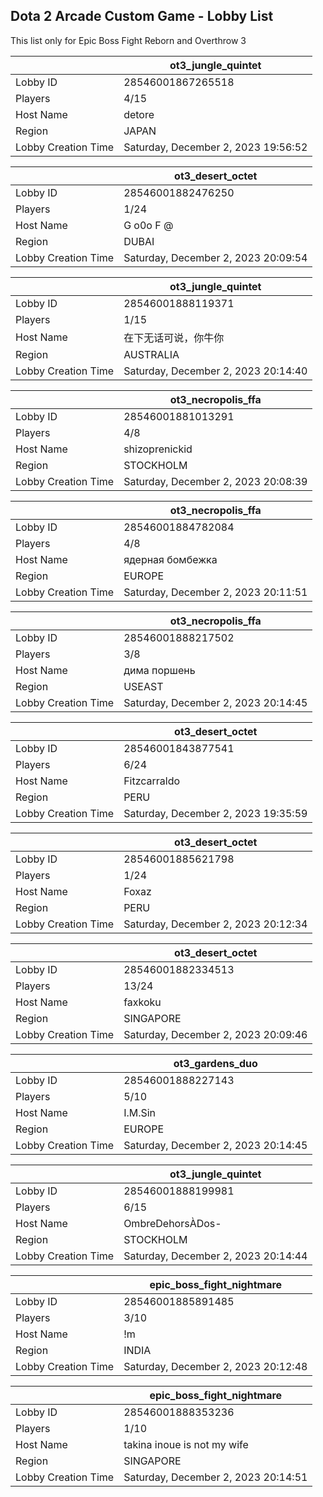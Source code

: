 ## Dota 2 Arcade Custom Game - Lobby List

This list only for Epic Boss Fight Reborn and Overthrow 3

|  | ot3_jungle_quintet |
| ------ | ------ |
| Lobby ID | 28546001867265518 |
| Players | 4/15 |
| Host Name | detore |
| Region | JAPAN |
| Lobby Creation Time | Saturday, December 2, 2023 19:56:52 |


|  | ot3_desert_octet |
| ------ | ------ |
| Lobby ID | 28546001882476250 |
| Players | 1/24 |
| Host Name | G  o0o  F  @ |
| Region | DUBAI |
| Lobby Creation Time | Saturday, December 2, 2023 20:09:54 |


|  | ot3_jungle_quintet |
| ------ | ------ |
| Lobby ID | 28546001888119371 |
| Players | 1/15 |
| Host Name | 在下无话可说，你牛你 |
| Region | AUSTRALIA |
| Lobby Creation Time | Saturday, December 2, 2023 20:14:40 |


|  | ot3_necropolis_ffa |
| ------ | ------ |
| Lobby ID | 28546001881013291 |
| Players | 4/8 |
| Host Name | shizoprenickid |
| Region | STOCKHOLM |
| Lobby Creation Time | Saturday, December 2, 2023 20:08:39 |


|  | ot3_necropolis_ffa |
| ------ | ------ |
| Lobby ID | 28546001884782084 |
| Players | 4/8 |
| Host Name | ядерная бомбежка |
| Region | EUROPE |
| Lobby Creation Time | Saturday, December 2, 2023 20:11:51 |


|  | ot3_necropolis_ffa |
| ------ | ------ |
| Lobby ID | 28546001888217502 |
| Players | 3/8 |
| Host Name | дима поршень |
| Region | USEAST |
| Lobby Creation Time | Saturday, December 2, 2023 20:14:45 |


|  | ot3_desert_octet |
| ------ | ------ |
| Lobby ID | 28546001843877541 |
| Players | 6/24 |
| Host Name | Fitzcarraldo |
| Region | PERU |
| Lobby Creation Time | Saturday, December 2, 2023 19:35:59 |


|  | ot3_desert_octet |
| ------ | ------ |
| Lobby ID | 28546001885621798 |
| Players | 1/24 |
| Host Name | Foxaz |
| Region | PERU |
| Lobby Creation Time | Saturday, December 2, 2023 20:12:34 |


|  | ot3_desert_octet |
| ------ | ------ |
| Lobby ID | 28546001882334513 |
| Players | 13/24 |
| Host Name | faxkoku |
| Region | SINGAPORE |
| Lobby Creation Time | Saturday, December 2, 2023 20:09:46 |


|  | ot3_gardens_duo |
| ------ | ------ |
| Lobby ID | 28546001888227143 |
| Players | 5/10 |
| Host Name | I.M.Sin |
| Region | EUROPE |
| Lobby Creation Time | Saturday, December 2, 2023 20:14:45 |


|  | ot3_jungle_quintet |
| ------ | ------ |
| Lobby ID | 28546001888199981 |
| Players | 6/15 |
| Host Name | OmbreDehorsÀDos- |
| Region | STOCKHOLM |
| Lobby Creation Time | Saturday, December 2, 2023 20:14:44 |


|  | epic_boss_fight_nightmare |
| ------ | ------ |
| Lobby ID | 28546001885891485 |
| Players | 3/10 |
| Host Name | !m |
| Region | INDIA |
| Lobby Creation Time | Saturday, December 2, 2023 20:12:48 |


|  | epic_boss_fight_nightmare |
| ------ | ------ |
| Lobby ID | 28546001888353236 |
| Players | 1/10 |
| Host Name | takina inoue is not my wife |
| Region | SINGAPORE |
| Lobby Creation Time | Saturday, December 2, 2023 20:14:51 |



